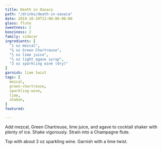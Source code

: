 ```yaml
---
title: Death in Oaxaca
path: "/drinks/death-in-oaxaca"
date: 2019-10-20T12:00:00-08:00
glass: flute
sweetness: 2
booziness: 2
family: sidecar
ingredients: [
  "1 oz mezcal",
  "⅜ oz Green Chartreuse",
  "½ oz lime juice",
  "½ oz light agave syrup",
  "3 oz sparkling wine (dry)"
]
garnish: lime twist
tags: [
  mezcal,
  green-chartreuse,
  sparkling-wine,
  lime,
  shaken,
]
featured:

---
```


Add mezcal, Green Chartreuse, lime juice, and agave to cocktail shaker with plenty of ice. Shake vigorously. Strain into a Champagne flute.

Top with about 3 oz sparkling wine. Garnish with a lime twist.
